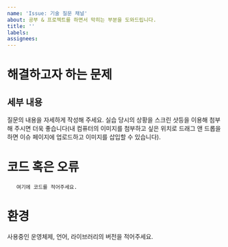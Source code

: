 ```yaml
---
name: 'Issue: 기술 질문 채널'
about: 공부 & 프로젝트를 하면서 막히는 부분을 도와드립니다.
title: ''
labels:
assignees: 
---
```


<!--
본 양식은 질문의 막연함을 도와주기 위한 도움을 드리기 위한 것입니다. 
양식을 참고해서 자유롭게 적어주세요. 필요 없는 부분은 삭제해주세요. 
-->

# 해결하고자 하는 문제


## 세부 내용
질문의 내용을 자세하게 작성해 주세요.
실습 당시의 상황을 스크린 샷등을 이용해 첨부해 주시면 더욱 좋습니다(내 컴퓨터의 이미지를 첨부하고 싶은 위치로 드래그 앤 드롭을 하면 이슈 페이지에 업로드하고 이미지를 삽입할 수 있습니다).


# 코드 혹은 오류
```
   여기에 코드를 적어주세요. 
```


# 환경
사용중인 운영체제, 언어, 라이브러리의 버전을 적어주세요.
